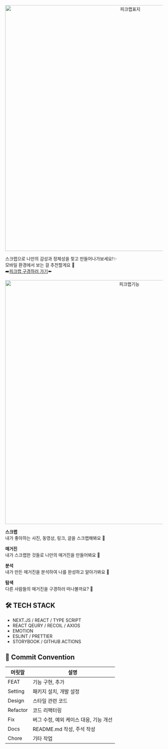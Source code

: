 <div align="center">
<img width="784" alt="피크랩표지" src="https://user-images.githubusercontent.com/81777778/229023448-4b22fed4-4a12-446a-be4e-10632a3d0ce1.png"></div>

스크랩으로 나만의 감성과 정체성을 찾고 만들어나가보세요!✨  
모바일 환경에서 보는 걸 추천할게요 📱  
➡️[피크랩 구경하러 가기](https://pickrap.com/)⬅️

<div align="center">
<img width="778" alt="피크랩기능" src="https://user-images.githubusercontent.com/81777778/229023463-6784ae12-21f0-476d-bf23-e9bdf372f5e1.png">

</div>

**스크랩**  
내가 좋아하는 사진, 동영상, 링크, 글을 스크랩해봐요 📃

**매거진**  
내가 스크랩한 것들로 나만의 매거진을 만들어봐요 📂

**분석**  
내가 만든 매거진을 분석하여 나를 완성하고 알아가봐요 🔆

**탐색**  
다른 사람들의 매거진을 구경하러 떠나볼까요? 🔦

## 🛠 TECH STACK

- NEXT.JS / REACT / TYPE SCRIPT
- REACT QEURY / RECOIL / AXIOS
- EMOTION
- ESLINT / PRETTIER
- STORYBOOK / GITHUB ACTIONS

## 🤝 Commit Convention

| 머릿말   | 설명                                   |
| -------- | -------------------------------------- |
| FEAT     | 기능 구현, 추가                        |
| Setting  | 패키지 설치, 개발 설정                 |
| Design   | 스타일 관련 코드                       |
| Refactor | 코드 리팩터링                          |
| Fix      | 버그 수정, 예외 케이스 대응, 기능 개선 |
| Docs     | README.md 작성, 주석 작성              |
| Chore    | 기타 작업                              |
